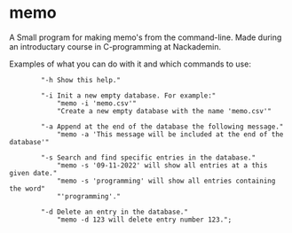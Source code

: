 # memo

A Small program for making memo's from the command-line.
Made during an introductary course in C-programming at Nackademin.


Examples of what you can do with it and which commands to use:

            "-h Show this help."

            "-i Init a new empty database. For example:"
                "memo -i 'memo.csv'"
                "Create a new empty database with the name 'memo.csv'"
                
            "-a Append at the end of the database the following message."
                "memo -a 'This message will be included at the end of the database'"
                
            "-s Search and find specific entries in the database."
                "memo -s '09-11-2022' will show all entries at a this given date."
                "memo -s 'programming' will show all entries containing the word"
                "'programming'."
                
            "-d Delete an entry in the database."
                "memo -d 123 will delete entry number 123.";

